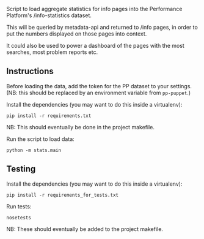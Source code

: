 Script to load aggregate statistics for info pages into the Performance
Platform's /info-statistics dataset.

This will be queried by metadata-api and returned to /info pages, in order
to put the numbers displayed on those pages into context.

It could also be used to power a dashboard of the pages with the most
searches, most problem reports etc.

Instructions
------------

Before loading the data, add the token for the PP dataset to your settings.
(NB: this should be replaced by an environment variable from `pp-puppet`.)

Install the dependencies (you may want to do this inside a virtualenv):

    pip install -r requirements.txt

NB: This should eventually be done in the project makefile.

Run the script to load data:

    python -m stats.main

Testing
-------

Install the dependencies (you may want to do this inside a virtualenv):

    pip install -r requirements_for_tests.txt

Run tests:

    nosetests

NB: These should eventually be added to the project makefile.
